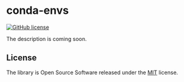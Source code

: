 # conda-envs

[![GitHub license](https://img.shields.io/badge/license-MIT-blue.svg)](https://raw.githubusercontent.com/nok/conda-envs/master/license.txt)

The description is coming soon.

## License

The library is Open Source Software released under the [MIT](license.txt) license.